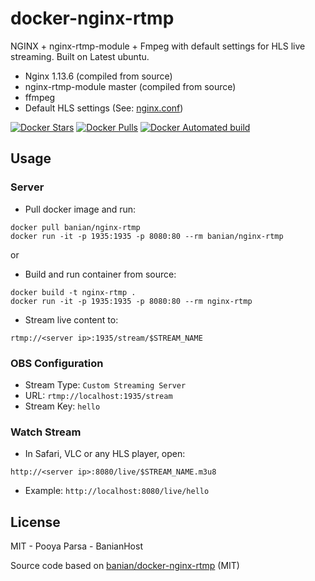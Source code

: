 # docker-nginx-rtmp
NGINX + nginx-rtmp-module + Fmpeg with default settings for HLS live streaming. Built on Latest ubuntu. 
* Nginx 1.13.6 (compiled from source)
* nginx-rtmp-module master (compiled from source)
* ffmpeg
* Default HLS settings (See: [nginx.conf](nginx.conf))

[![Docker Stars](https://img.shields.io/docker/stars/banian/nginx-rtmp.svg)](https://hub.docker.com/r/banianhost/nginx-rtmp/)
[![Docker Pulls](https://img.shields.io/docker/pulls/banian/nginx-rtmp.svg)](https://hub.docker.com/r/alfg/nginx-rtmp/)
[![Docker Automated build](https://img.shields.io/docker/automated/banian/nginx-rtmp.svg)](https://hub.docker.com/r/alfg/nginx-rtmp/builds/)

## Usage

### Server
* Pull docker image and run:

```
docker pull banian/nginx-rtmp
docker run -it -p 1935:1935 -p 8080:80 --rm banian/nginx-rtmp
```
or 

* Build and run container from source:

```
docker build -t nginx-rtmp .
docker run -it -p 1935:1935 -p 8080:80 --rm nginx-rtmp
```

* Stream live content to:

```
rtmp://<server ip>:1935/stream/$STREAM_NAME
```

### OBS Configuration
* Stream Type: `Custom Streaming Server`
* URL: `rtmp://localhost:1935/stream`
* Stream Key: `hello`

### Watch Stream
* In Safari, VLC or any HLS player, open:
```
http://<server ip>:8080/live/$STREAM_NAME.m3u8
```
* Example: `http://localhost:8080/live/hello`

## License 

MIT - Pooya Parsa - BanianHost

Source code based on [banian/docker-nginx-rtmp](https://github.com/banianhost/docker-nginx-rtmp) (MIT)

